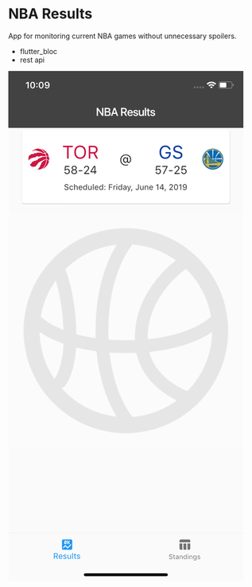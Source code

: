 # NBA Results

App for monitoring current NBA games without unnecessary spoilers.

- flutter_bloc
- rest api

![](screenshots/screen1.png)
